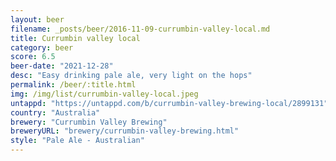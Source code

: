 ```yaml
---
layout: beer
filename: _posts/beer/2016-11-09-currumbin-valley-local.md
title: Currumbin valley local
category: beer
score: 6.5
beer-date: "2021-12-28"
desc: "Easy drinking pale ale, very light on the hops"
permalink: /beer/:title.html
img: /img/list/currumbin-valley-local.jpeg
untappd: "https://untappd.com/b/currumbin-valley-brewing-local/2899131"
country: "Australia"
brewery: "Currumbin Valley Brewing"
breweryURL: "brewery/currumbin-valley-brewing.html"
style: "Pale Ale - Australian"
---
```

